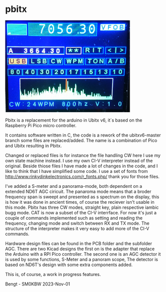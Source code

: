 # pbitx
![Pbitx](/docs/media/panorama_small.JPG)

Pbitx is a replacement for the arduino in Ubitx v6, it´s based on the Raspberry Pi Pico micro controller.

It contains software written in C, the code is a rework of the ubitxv6-master branch some files are replaced/added.
The name is a combination of Pico and Ubitx resulting in Pbitx.

Changed or replaced files is for instance the file handling CW here I use my own state machine instead. I use my own CI-V interpreter
instead of the original. Beside thiose files I have made a lot of changes in the code, and I like to think that I have simplified some
code. I use a set of fonts from http://www.rinkydinkelectronics.com/r_fonts.php/ thank you for those files.

I've added a S-meter and a panorama-mode, both dependent on a extended ND6T AGC ciricuit. The panaroma mode means that a broder frequency
span is sweept and presented as s spectrum on the display, this is how it was done in ancient times, of course the reciever isn't usable
in this mode. Pbitx has three CW modes, straight key, plain respective iambic bugg mode. CAT is now a subset of the CI-V interrface. 
For now it's just a couple of commands implemented such as setting and reading the frequency, changing mode and switch between RX and TX mode.
The structure of the interpreter makes it very easy to add more of the CI-V commands.

Hardware design files can be found in the PCB folder and the subfolder AGC.
There are two Kicad designs the first on is the adapter that replace the Arduino with a RPI Pico controller. The second one is an
AGC detector it is used by some functions, S-Meter and a panoram scope, The detector is based on ND6T's design with some extra components added.

This is, of course, a work in progress features.

Bengt - SM0KBW 	2023-Nov-01 






